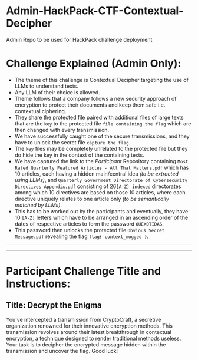 # Admin-HackPack-CTF-Contextual-Decipher
Admin Repo to be used for HackPack challenge deployment

# Challenge Explained (Admin Only):
- The theme of this challenge is Contextual Decipher targeting the use of LLMs to understand texts.
- Any LLM of their choice is allowed.
- Theme follows that a company follows a new security approach of encryption to protect their documents and keep them safe i.e. contextual ciphering.
- They share the protected file paired with additional files of large texts that are the `key` to the protected file `file containing the flag` which are then changed with every transmission.
- We have successfully caught one of the secure transmissions, and they have to unlock the secret file `capture the flag`.
- The `key` files may be completely unrelated to the protected file but they do hide the key in the context of the containing texts.
- We have captured the link to the _Participant_ Repository containing  `Most Rated Quarterly Featured Articles - All That Matters.pdf` which has 10 articles, each having a hidden main/central idea _(to be extracted using LLMs)_, and `Quarterly Government Directorate of Cybersecurity Directives Appendix.pdf` consisting of 26`[A-Z] indexed` directorates among which 10 directives are based on those 10 articles, where each directive uniquely relates to one article only _(to be semantically matched by LLMs)_.
- This has to be worked out by the participants and eventually, they have 10 `[A-Z]` letters which have to be arranged in an ascending order of the dates of respective articles to form the password `QUEXOTIDAS`.
- This password then unlocks the protected file `Obvious Secret Message.pdf` revealing the flag `flag{ context_mogged }`.




_________________________________________________________________  
_________________________________________________________________


# Participant Challenge Title and Instructions:



## Title: Decrypt the Enigma
You've intercepted a transmission from CryptoCraft, a secretive organization renowned for their innovative encryption methods. This transmission revolves around their latest breakthrough in contextual encryption, a technique designed to render traditional methods useless. Your task is to decipher the encrypted message hidden within the transmission and uncover the flag. Good luck!

